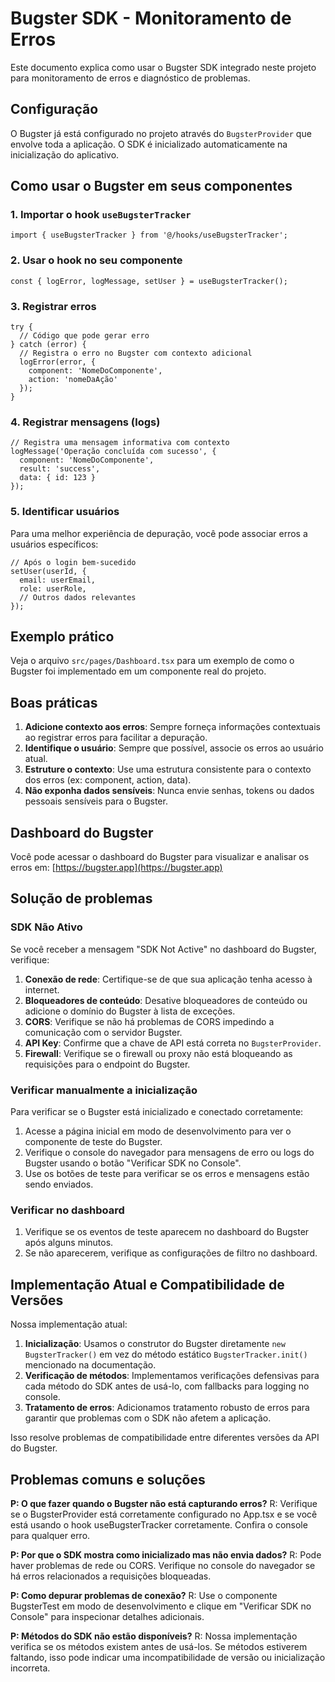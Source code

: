 
# Bugster SDK - Monitoramento de Erros

Este documento explica como usar o Bugster SDK integrado neste projeto para monitoramento de erros e diagnóstico de problemas.

## Configuração

O Bugster já está configurado no projeto através do `BugsterProvider` que envolve toda a aplicação. O SDK é inicializado automaticamente na inicialização do aplicativo.

## Como usar o Bugster em seus componentes

### 1. Importar o hook `useBugsterTracker`

```tsx
import { useBugsterTracker } from '@/hooks/useBugsterTracker';
```

### 2. Usar o hook no seu componente

```tsx
const { logError, logMessage, setUser } = useBugsterTracker();
```

### 3. Registrar erros

```tsx
try {
  // Código que pode gerar erro
} catch (error) {
  // Registra o erro no Bugster com contexto adicional
  logError(error, { 
    component: 'NomeDoComponente',
    action: 'nomeDaAção'
  });
}
```

### 4. Registrar mensagens (logs)

```tsx
// Registra uma mensagem informativa com contexto
logMessage('Operação concluída com sucesso', {
  component: 'NomeDoComponente',
  result: 'success',
  data: { id: 123 }
});
```

### 5. Identificar usuários

Para uma melhor experiência de depuração, você pode associar erros a usuários específicos:

```tsx
// Após o login bem-sucedido
setUser(userId, {
  email: userEmail,
  role: userRole,
  // Outros dados relevantes
});
```

## Exemplo prático

Veja o arquivo `src/pages/Dashboard.tsx` para um exemplo de como o Bugster foi implementado em um componente real do projeto.

## Boas práticas

1. **Adicione contexto aos erros**: Sempre forneça informações contextuais ao registrar erros para facilitar a depuração.
2. **Identifique o usuário**: Sempre que possível, associe os erros ao usuário atual.
3. **Estruture o contexto**: Use uma estrutura consistente para o contexto dos erros (ex: component, action, data).
4. **Não exponha dados sensíveis**: Nunca envie senhas, tokens ou dados pessoais sensíveis para o Bugster.

## Dashboard do Bugster

Você pode acessar o dashboard do Bugster para visualizar e analisar os erros em: [https://bugster.app](https://bugster.app)

## Solução de problemas

### SDK Não Ativo

Se você receber a mensagem "SDK Not Active" no dashboard do Bugster, verifique:

1. **Conexão de rede**: Certifique-se de que sua aplicação tenha acesso à internet.
2. **Bloqueadores de conteúdo**: Desative bloqueadores de conteúdo ou adicione o domínio do Bugster à lista de exceções.
3. **CORS**: Verifique se não há problemas de CORS impedindo a comunicação com o servidor Bugster.
4. **API Key**: Confirme que a chave de API está correta no `BugsterProvider`.
5. **Firewall**: Verifique se o firewall ou proxy não está bloqueando as requisições para o endpoint do Bugster.

### Verificar manualmente a inicialização

Para verificar se o Bugster está inicializado e conectado corretamente:

1. Acesse a página inicial em modo de desenvolvimento para ver o componente de teste do Bugster.
2. Verifique o console do navegador para mensagens de erro ou logs do Bugster usando o botão "Verificar SDK no Console".
3. Use os botões de teste para verificar se os erros e mensagens estão sendo enviados.

### Verificar no dashboard

1. Verifique se os eventos de teste aparecem no dashboard do Bugster após alguns minutos.
2. Se não aparecerem, verifique as configurações de filtro no dashboard.

## Implementação Atual e Compatibilidade de Versões

Nossa implementação atual:

1. **Inicialização**: Usamos o construtor do Bugster diretamente `new BugsterTracker()` em vez do método estático `BugsterTracker.init()` mencionado na documentação.
2. **Verificação de métodos**: Implementamos verificações defensivas para cada método do SDK antes de usá-lo, com fallbacks para logging no console.
3. **Tratamento de erros**: Adicionamos tratamento robusto de erros para garantir que problemas com o SDK não afetem a aplicação.

Isso resolve problemas de compatibilidade entre diferentes versões da API do Bugster.

## Problemas comuns e soluções

**P: O que fazer quando o Bugster não está capturando erros?**
R: Verifique se o BugsterProvider está corretamente configurado no App.tsx e se você está usando o hook useBugsterTracker corretamente. Confira o console para qualquer erro.

**P: Por que o SDK mostra como inicializado mas não envia dados?**
R: Pode haver problemas de rede ou CORS. Verifique no console do navegador se há erros relacionados a requisições bloqueadas.

**P: Como depurar problemas de conexão?**
R: Use o componente BugsterTest em modo de desenvolvimento e clique em "Verificar SDK no Console" para inspecionar detalhes adicionais.

**P: Métodos do SDK não estão disponíveis?**
R: Nossa implementação verifica se os métodos existem antes de usá-los. Se métodos estiverem faltando, isso pode indicar uma incompatibilidade de versão ou inicialização incorreta.
